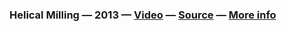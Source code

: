 ### Helical Milling — 2013 — [Video](https://www.youtube.com/watch?v=wu8dKf8xgoI) — [Source](https://github.com/madacol/helical-milling) — [More info](https://github.com/madacol/aboutme/blob/master/resume.md#helical-milling--2013)